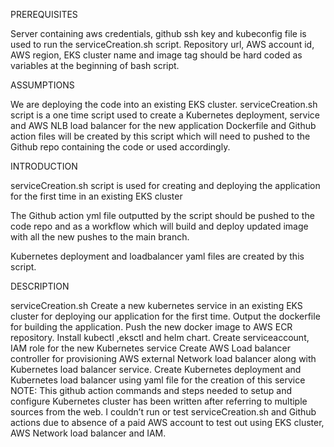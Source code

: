 PREREQUISITES

Server containing aws credentials, github ssh key and kubeconfig file is used to run the serviceCreation.sh script.
Repository url, AWS account id, AWS region, EKS cluster name and image tag should be hard coded as variables at the beginning of  bash script.

ASSUMPTIONS

We are deploying the code into an existing EKS cluster.
serviceCreation.sh script is a one time script used to create a Kubernetes deployment, service and AWS NLB load balancer for the new application
Dockerfile and Github action files will be created by this script which will need to pushed to the Github repo containing the code or used accordingly.

INTRODUCTION

serviceCreation.sh script is used for creating and deploying the application for the first time in an existing EKS cluster

The  Github action yml file outputted by the script should be pushed to the code repo and as a workflow which will build and deploy updated image with all the new pushes to the main branch.

Kubernetes deployment and loadbalancer yaml files are created by this script.


DESCRIPTION

serviceCreation.sh 
Create a new kubernetes service in an existing EKS cluster for deploying our application for the first time.
Output the dockerfile for building the application.
Push the new docker image to AWS ECR repository.
Install kubectl ,eksctl and helm chart.
Create serviceaccount, IAM role for the new Kubernetes service
Create AWS Load balancer controller for provisioning AWS external Network load balancer along with Kubernetes load balancer service.
Create Kubernetes deployment and Kubernetes load balancer using yaml file for the creation of this service
NOTE: 
This github action commands and steps needed to setup and configure Kubernetes cluster has been written after referring to multiple sources from the web.
I couldn’t run or test serviceCreation.sh and Github actions due to absence of a paid AWS account to test out using EKS cluster, AWS Network load balancer and IAM.
